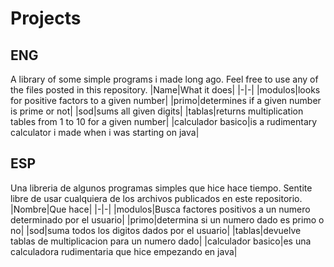 # Projects
## ENG
A library of some simple programs i made long ago.
Feel free to use any of the files posted in this repository.
|Name|What it does|
|-|-|
|modulos|looks for positive factors to a given number|
|primo|determines if a given number is prime or not|
|sod|sums all given digits|
|tablas|returns multiplication tables from 1 to 10 for a given number|
|calculador basico|is a rudimentary calculator i made when i was starting on java|
## ESP
Una libreria de algunos programas simples que hice hace tiempo.
Sentite libre de usar cualquiera de los archivos publicados en este repositorio.
|Nombre|Que hace|
|-|-|
|modulos|Busca factores positivos a un numero determinado por el usuario|
|primo|determina si un numero dado es primo o no|
|sod|suma todos los digitos dados por el usuario|
|tablas|devuelve tablas de multiplicacion para un numero dado|
|calculador basico|es una calculadora rudimentaria que hice empezando en java|
